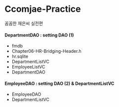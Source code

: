 # Ccomjae-Practice
꼼꼼한 재은씨 실전편

#### DepartmentDAO : setting DAO (1)
- fmdb
- Chapter06-HR-Bridging-Header.h
- hr.sqlite
- DepartmentListVC
- EmployeeListVC
- DepartmentDAO

#### EmployeeDAO : setting DAO (2) & DepartmentListVC
- EmployeeDAO
- DepartmentListVC
